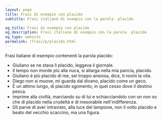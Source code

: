 ```yaml
---
layout: page
title: Frasi di esempio con placido 
subtitle: Frasi italiane di esempio con la parola  placido

og_title: Frasi di esempio con placido 
og_description: Frasi italiane di esempio con la parola  placido
og_type: website
permalink: /frasi/p/placido.html
---
```


Frasi italiane di esempio contenenti la parola placido:


- Giuliano se ne stava lì placido, leggeva il giornale.
- Il tempo non morde più alla nuca, si allarga nella mia pancia, placido.
- Giuliano è più placido di me, sei troppo ansiosa, dice, ti rovini la vita.
- Diego non si muove, mi guarda dal divano, placido come un geco.
- È un attimo lungo, di placido sgomento, in quel cesso dove il destino pesca.
- imprime alla civiltà, marciando su di lui e schiacciandolo con un non so che di placido nella crudeltà e di inesorabile nell'indifferenza.
- Gli parve di aver intravisto, alla luce del lampione, non il volto placido e beato del vecchio scaccino, ma una figura.
